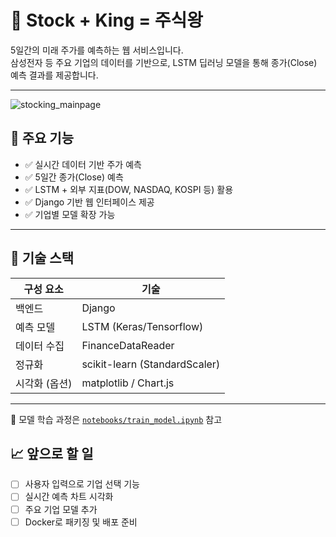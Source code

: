 # 👑 Stock + King = 주식왕

5일간의 미래 주가를 예측하는 웹 서비스입니다.  
삼성전자 등 주요 기업의 데이터를 기반으로, LSTM 딥러닝 모델을 통해 종가(Close) 예측 결과를 제공합니다.

---
![stocking_mainpage](https://github.com/user-attachments/assets/aa8c09e6-173a-444d-8db8-c67068e1c72d)

## 📌 주요 기능

- ✅ 실시간 데이터 기반 주가 예측
- ✅ 5일간 종가(Close) 예측
- ✅ LSTM + 외부 지표(DOW, NASDAQ, KOSPI 등) 활용
- ✅ Django 기반 웹 인터페이스 제공
- ✅ 기업별 모델 확장 가능

---

## 🧠 기술 스택

| 구성 요소     | 기술                         |
|--------------|------------------------------|
| 백엔드       | Django                   |
| 예측 모델     | LSTM (Keras/Tensorflow)      |
| 데이터 수집   | FinanceDataReader            |
| 정규화       | scikit-learn (StandardScaler)|
| 시각화 (옵션) | matplotlib / Chart.js        |

---
📘 모델 학습 과정은 [`notebooks/train_model.ipynb`](notebooks/train_model.ipynb) 참고

## 📈 앞으로 할 일

- [ ] 사용자 입력으로 기업 선택 기능
- [ ] 실시간 예측 차트 시각화
- [ ] 주요 기업 모델 추가
- [ ] Docker로 패키징 및 배포 준비
